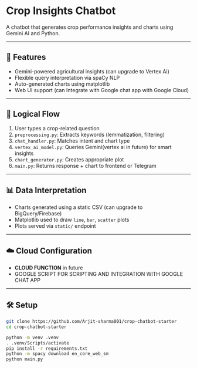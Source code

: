 # Crop Insights Chatbot

A chatbot that generates crop performance insights and charts using Gemini AI and Python.

---

## 🚀 Features
- Gemini-powered agricultural insights (can upgrade to Vertex Ai)
- Flexible query interpretation via spaCy NLP
- Auto-generated charts using matplotlib
- Web UI support (can Integrate with Google chat app with Google Cloud)

---

## 🧠 Logical Flow

1. User types a crop-related question
2. `preprocessing.py`: Extracts keywords (lemmatization, filtering)
3. `chat_handler.py`: Matches intent and chart type
4. `vertex_ai_model.py`: Queries Gemini(vertex ai in future) for smart insights
5. `chart_generator.py`: Creates appropriate plot
6. `main.py`: Returns response + chart to frontend or Telegram

---

## 📊 Data Interpretation

- Charts generated using a static CSV (can upgrade to BigQuery/Firebase)
- Matplotlib used to draw `line`, `bar`, `scatter` plots
- Plots served via `static/` endpoint

---

## ☁️ Cloud Configuration

- **CLOUD FUNCTION** in future
- GOOGLE SCRIPT FOR SCRIPTING AND INTEGRATION WITH GOOGLE CHAT APP

---

## 🛠 Setup

```bash
git clone https://github.com/Arjit-sharma001/crop-chatbot-starter
cd crop-chatbot-starter

python -m venv .venv
. .venv/Scripts/activate
pip install -r requirements.txt
python -m spacy download en_core_web_sm
python main.py
